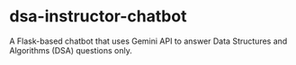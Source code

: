 # dsa-instructor-chatbot
A Flask-based chatbot that uses Gemini API to answer Data Structures and Algorithms (DSA) questions only.
